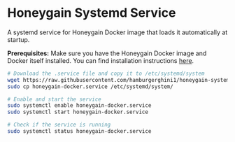 # Honeygain Systemd Service

A systemd service for Honeygain Docker image that loads it automatically at startup.

**Prerequisites:** Make sure you have the Honeygain Docker image and Docker itself installed. You can find installation instructions [here](https://hub.docker.com/r/honeygain/honeygain).

```bash
# Download the .service file and copy it to /etc/systemd/system
wget https://raw.githubusercontent.com/hamburgerghini1/honeygain-systemd-service/main/honeygain-docker.service
sudo cp honeygain-docker.service /etc/systemd/system/

# Enable and start the service
sudo systemctl enable honeygain-docker.service
sudo systemctl start honeygain-docker.service

# Check if the service is running
sudo systemctl status honeygain-docker.service
